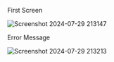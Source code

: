First Screen

![Screenshot 2024-07-29 213147](https://github.com/user-attachments/assets/b60599be-9a38-41b6-a0bb-fb5e066de22c)


Error Message


![Screenshot 2024-07-29 213213](https://github.com/user-attachments/assets/e573d029-4c48-4dad-b535-401c3162add5)
